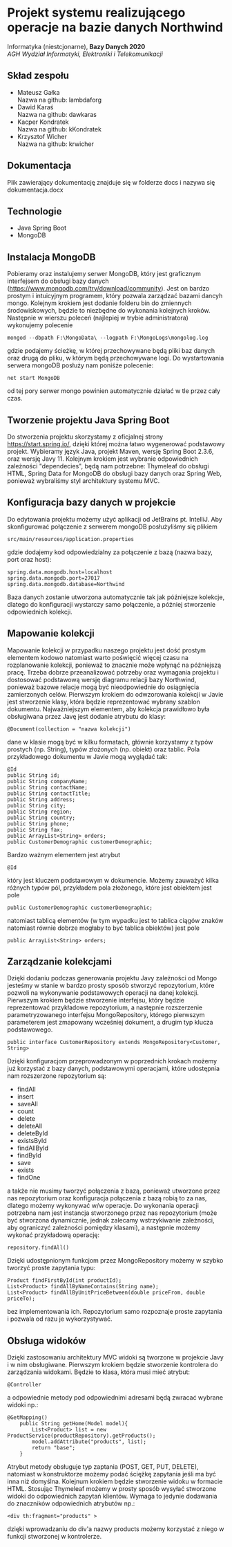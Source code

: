 # Projekt systemu realizującego operacje na bazie danych Northwind
Informatyka (niestcjonarne), **Bazy Danych 2020**<br/>
*AGH Wydział Informatyki, Elektroniki i Telekomunikacji*
## Skład zespołu    
- Mateusz Gałka    
Nazwa na github: lambdaforg
- Dawid Karaś      
Nazwa na github: dawkaras
- Kacper Kondratek          
Nazwa na github: kKondratek
- Krzysztof Wicher           
Nazwa na github: krwicher
## Dokumentacja
Plik zawierający dokumentację znajduje się w folderze docs i nazywa się dokumentacja.docx
## Technologie
* Java Spring Boot
* MongoDB
## Instalacja MongoDB
Pobieramy oraz instalujemy serwer MongoDB, który jest graficznym interfejsem do obsługi bazy danych (https://www.mongodb.com/try/download/community). Jest on bardzo prostym i intuicyjnym programem, który pozwala zarządzać bazami dancyh mongo.
Kolejnym krokiem jest dodanie folderu bin do zmiennych środowiskowych, będzie to niezbędne do wykonania kolejnych kroków.
Następnie w wierszu poleceń (najlepiej w trybie administratora) wykonujemy polecenie
```
mongod --dbpath F:\MongoData\ --logpath F:\MongoLogs\mongolog.log
```
gdzie podajemy ścieżkę, w której przechowywane będą pliki baz danych oraz drugą do pliku, w którym będą przechowywane logi.
Do wystartowania serwera mongoDB posłuży nam poniśże polecenie:
```
net start MongoDB
```
od tej pory serwer mongo powinien automatycznie działać w tle przez cały czas.
## Tworzenie projektu Java Spring Boot
Do stworzenia projektu skorzystamy z oficjalnej strony https://start.spring.io/, dzięki której można łatwo wygenerować podstawowy projekt. Wybieramy język Java, projekt Maven, wersję Spring Boot 2.3.6, oraz wersję Javy 11. Kolejnym krokiem jest wybranie odpowiednich zależności "dependecies", będą nam potrzebne: Thymeleaf do obsługi HTML, Spring Data for MongoDB do obsługi bazy danych oraz Spring Web, ponieważ wybraliśmy styl architektury systemu MVC.

## Konfiguracja bazy danych w projekcie
Do edytowania projektu możemy użyć aplikacji od JetBrains pt. IntelliJ. Aby skonfigurować połączenie z serwerem mongoDB posłużyliśmy się plikiem
```
src/main/resources/application.properties
```
gdzie dodajemy kod odpowiedzialny za połączenie z bazą (nazwa bazy, port oraz host):
```
spring.data.mongodb.host=localhost
spring.data.mongodb.port=27017
spring.data.mongodb.database=Northwind
```
Baza danych zostanie utworzona automatycznie tak jak późniejsze kolekcje, dlatego do konfiguracji wystarczy samo połączenie, a później stworzenie odpowiednich kolekcji.
## Mapowanie kolekcji
Mapowanie kolekcji w przypadku naszego projektu jest dość prostym elementem kodowo natomiast warto poświęcić więcej czasu na rozplanowanie kolekcji, ponieważ to znacznie może wpłynąć na późniejszą pracę. Trzeba dobrze przeanalizować potrzeby oraz wymagania projektu i dostosować podstawową wersję diagramu relacji bazy Northwind, ponieważ bazowe relacje mogą być nieodpowiednie do osiągnięcia zamierzonych celów.
Pierwszym krokiem do odwzorowania kolekcji w Javie jest stworzenie klasy, która będzie reprezentować wybrany szablon dokumentu. Najważniejszym elementem, aby kolekcja prawidłowo była obsługiwana przez Javę jest dodanie atrybutu do klasy:
```
@Document(collection = "nazwa kolekcji")
```
dane w klasie mogą być w kilku formatach, głównie korzystamy z typów prostych (np. String), typów złożonych (np. obiekt) oraz tablic.
Pola przykładowego dokumentu w Javie mogą wyglądać tak:
```
@Id
public String id;
public String companyName;
public String contactName;
public String contactTitle;
public String address;
public String city;
public String region;
public String country;
public String phone;
public String fax;
public ArrayList<String> orders;
public CustomerDemographic customerDemographic;
```
Bardzo ważnym elementem jest atrybut
```
@Id
```
który jest kluczem podstawowym w dokumencie.
Możemy zauważyć kilka różnych typów pól, przykładem pola złożonego, które jest obiektem jest pole
```
public CustomerDemographic customerDemographic;
```
natomiast tablicą elementów (w tym wypadku jest to tablica ciągów znaków natomiast równie dobrze mogłaby to być tablica obiektów) jest pole
```
public ArrayList<String> orders;
```
## Zarządzanie kolekcjami
Dzięki dodaniu podczas generowania projektu Javy zależności od Mongo jesteśmy w stanie w bardzo prosty sposób stworzyć repozytorium, które pozwoli na wykonywanie podstawowych operacji na danej kolekcji. Pierwszym krokiem będzie stworzenie interfejsu, który będzie reprezentować przykładowe repozytorium, a następnie rozszerzenie parametryzowanego interfejsu MongoRepository, którego pierwszym parameterem jest zmapowany wcześniej dokument, a drugim typ klucza podstawowego.
```
public interface CustomerRepository extends MongoRepository<Customer, String>
```
Dzięki konfiguracjom przeprowadzonym w poprzednich krokach możemy już korzystać z bazy danych, podstawowymi operacjami, które udostępnia nam rozszerzone repozytorium są:
* findAll
* insert
* saveAll
* count
* delete
* deleteAll
* deleteById
* existsById
* findAllById
* findById
* save
* exists 
* findOne

a także nie musimy tworzyć połączenia z bazą, ponieważ utworzone przez nas repozytorium oraz konfiguracja połączenia z bazą robią to za nas, dlatego możemy wykonywać w/w operacje.
Do wykonania operacji potrzebna nam jest instancja stworzonego przez nas repozytorium (może być stworzona dynamicznie, jednak zalecamy wstrzykiwanie zależności, aby ograniczyć zależności pomiędzy klasami), a następnie możemy wykonać przykładową operację:
```
repository.findAll()
```
Dzięki udostępnionym funkcjom przez MongoRepository możemy w szybko tworzyć proste zapytania typu:
```
Product findFirstById(int productId);
List<Product> findAllByNameContains(String name);
List<Product> findAllByUnitPriceBetween(double priceFrom, double priceTo);
```
bez implementowania ich. Repozytorium samo rozpoznaje proste zapytania i pozwala od razu je wykorzystywać.
## Obsługa widoków
Dzięki zastosowaniu architektury MVC widoki są tworzone w projekcie Javy i w nim obsługiwane. Pierwszym krokiem będzie stworzenie kontrolera do zarządzania widokami.
Będzie to klasa, która musi mieć atrybut:
```
@Controller
```
a odpowiednie metody pod odpowiednimi adresami będą zwracać wybrane widoki np.:
```
@GetMapping()
    public String getHome(Model model){
        List<Product> list = new ProductService(productRepository).getProducts();
        model.addAttribute("products", list);
        return "base";
    }
```
Atrybut metody obsługuje typ zaptania (POST, GET, PUT, DELETE), natomiast w konstruktorze możemy podać ściężkę zapytania jeśli ma być inna niż domyślna.
Kolejnum krokiem będzie stworzenie widoku w formacie HTML. Stosując Thymeleaf możemy w prosty sposób wysyłać stworzone widoki do odpowiednich zapytań klientów. Wymaga to jedynie dodawania do znaczników odpowiednich atrybutów np.:
```
<div th:fragment="products" >
```
dzięki wprowadzaniu do div'a nazwy products możemy korzystać z niego w funkcji stworzonej w kontrolerze.
